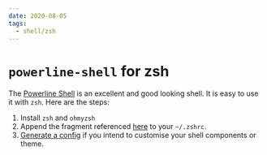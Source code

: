 ```yaml
---
date: 2020-08-05
tags:
  - shell/zsh
---
```


# `powerline-shell` for zsh

The [Powerline Shell](https://github.com/b-ryan/powerline-shell) is an excellent and good looking shell. It is easy to use it with `zsh`. Here are the steps:

1. Install `zsh` and `ohmyzsh`
2. Append the fragment referenced [here](https://github.com/b-ryan/powerline-shell#zsh) to your `~/.zshrc`.
3. [Generate a config](https://github.com/b-ryan/powerline-shell#config-file) if you intend to customise your shell components or theme.
